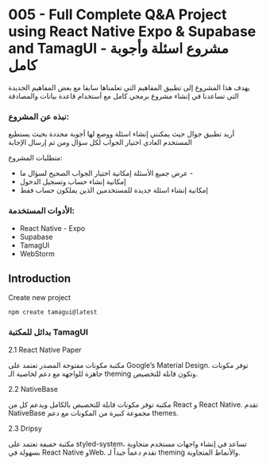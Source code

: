 # 005 - Full Complete Q&A Project using React Native Expo & Supabase and TamagUI - مشروع اسئلة وأجوبة كامل



يهدف هذا المشروع إلى تطبيق المفاهيم التي تعلمناها سابقا مع بعض المفاهيم الجديدة التي تساعدنا في إنشاء مشروع برمجي كامل مع أستخدام قاعدة بيانات والمصادقة

### نبذه عن المشروع:

أريد تطبيق جوال حيث يمكنني إنشاء اسئلة ووضع لها أجوبة محددة بحيث يستطيع المستخدم العادي اختيار الجواب لكل سؤال ومن ثم إرسال الإجابة

متطلبات المشروع:

- عرض جميع الأسئلة
إمكانية اختيار الجواب الصحيح لسؤال ما -
- إمكانية إنشاء حساب وتسجيل الدخول
- إمكانية إنشاء اسئلة جديدة للمستخدمين الذين يملكون حساب فقط

### الأدوات المستخدمة:
- React Native - Expo
- Supabase
- TamagUI
- WebStorm

## Introduction

Create new project

`
npm create tamagui@latest
`

### بدائل للمكتبة TamagUI

2.1  React Native Paper

مكتبة مكونات مفتوحة المصدر تعتمد على Google’s Material Design. توفر مكونات جاهزة للواجهة مع دعم لخاصية الـ theming وتكون قابلة للتخصيص.

2.2 NativeBase

مكتبة توفر مكونات قابلة للتخصيص بالكامل ويدعم كل من React و React Native. تقدم NativeBase مجموعة كبيرة من المكونات مع دعم themes.

2.3 Dripsy

مكتبة خفيفة تعتمد على styled-system، تساعد في إنشاء واجهات مستخدم متجاوبة بسهولة في React Native وWeb. تقدم دعماً جيداً لـ theming والأنماط المتجاوبة.







